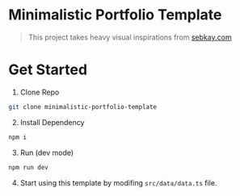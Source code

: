 # Minimalistic Portfolio Template
> This project takes heavy visual inspirations from [sebkay.com](https://sebkay.com/)

# Get Started

1. Clone Repo
```bash
git clone minimalistic-portfolio-template
```

2. Install Dependency
```bash
npm i
```

3. Run (dev mode)
```bash
npm run dev
```

4. Start using this template by modifing `src/data/data.ts` file.